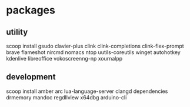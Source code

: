 # packages
## utility
scoop install gsudo clavier-plus clink clink-completions clink-flex-prompt
  brave flameshot nircmd nomacs ntop uutils-coreutils winget autohotkey 
  kdenlive libreoffice vokoscreenng-np xournalpp

## development
scoop install amber arc lua-language-server clangd dependencies drmemory mandoc
  regdllview x64dbg arduino-cli
